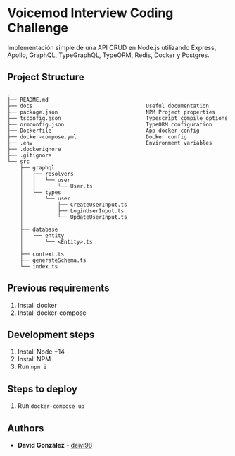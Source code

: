 # Voicemod Interview Coding Challenge
Implementación simple de una API CRUD en Node.js utilizando Express, Apollo, GraphQL, TypeGraphQL, TypeORM, Redis, Docker y Postgres.

## Project Structure
```
.                          
├── README.md                               
├── docs                                    Useful documentation
├── package.json                            NPM Project properties
├── tsconfig.json                           Typescript compile options
├── ormconfig.json                          TypeORM configuration
├── Dockerfile                              App docker config
├── docker-compose.yml                      Docker config
├── .env                                    Environment variables
├── .dockerignore
├── .gitignore
└── src
    ├── graphql
    │   ├── resolvers
    │   │   └── user
    │   │       └── User.ts
    │   └── types
    │       └── user
    │           ├── CreateUserInput.ts
    │           ├── LoginUserInput.ts
    │           └── UpdateUserInput.ts
    │
    ├── database
    │   └── entity
    │       └── <Entity>.ts
    │    
    ├── context.ts
    ├── generateSchema.ts
    └── index.ts
```

## Previous requirements

1. Install docker
2. Install docker-compose

## Development steps

1. Install Node +14
2. Install NPM
3. Run `npm i`

## Steps to deploy

1. Run `docker-compose up`

## Authors

* **David González** - [deivi98](https://github.com/deivi98)

